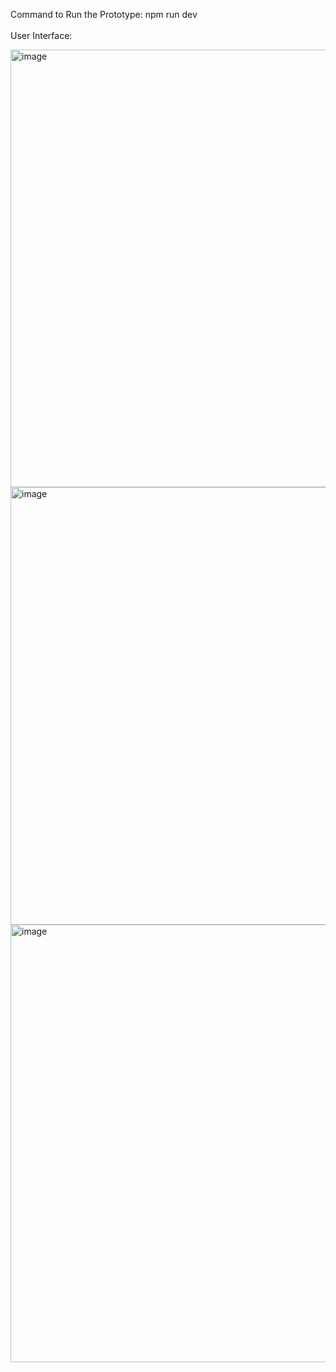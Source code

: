 Command to Run the Prototype: npm run dev <br>
<br>
User Interface:

<img src="https://github.com/user-attachments/assets/404ab7d3-d72f-4987-8426-ba752453ff6e" alt="image" width="700"/>

<img src="https://github.com/user-attachments/assets/3798a551-2cb8-4c6f-894d-e2a7cd415bf4" alt="image" width="700"/>

<img src="https://github.com/user-attachments/assets/a05e6e90-b470-420d-aa8c-546acedca1d2" alt="image" width="700"/>


